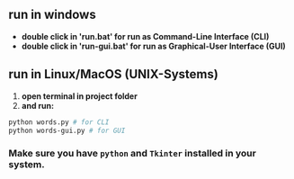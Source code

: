 ## run in windows

- **double click in 'run.bat' for run as Command-Line Interface (CLI)** 
- **double click in 'run-gui.bat' for run as Graphical-User Interface (GUI)**


## run in Linux/MacOS (UNIX-Systems)

1. **open terminal in project folder**
2. **and run:**

```bash
python words.py # for CLI
python words-gui.py # for GUI
```

### Make sure you have `python` and `Tkinter` installed in your system.
